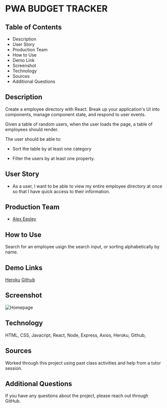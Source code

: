 # PWA BUDGET TRACKER

## Table of Contents
* Description
* User Story
* Production Team
* How to Use
* Demo Link
* Screenshot
* Technology
* Sources
* Additional Questions   

## Description 
Create a employee directory with React. Break up your application's UI into components, manage component state, and respond to user events.

Given a table of random users, when the user loads the page, a table of employees should render. 

The user should be able to:

  * Sort the table by at least one category

  * Filter the users by at least one property.

## User Story

* As a user, I want to be able to view my entire employee directory at once so that I have quick access to their information.

## Production Team
* [Alex Eesley ](https://github.com/aeesley)

## How to Use
Search for an employee usign the search input, or sorting alphabetically by name.

## Demo Links 
[Heroku](https://mysterious-hollows-74779.herokuapp.com/)
[Github](https://github.com/aeesley/react-employee-database--2)

## Screenshot
![Homepage](./budget-tracker-homepage.png)

## Technology
HTML, CSS, Javacript, React, Node, Express, Axios, Heroku, Github, 

## Sources
Worked through this project using past class activities and help from a tutor session.

## Additional Questions
If you have any questions about the project, please reach out through GitHub.